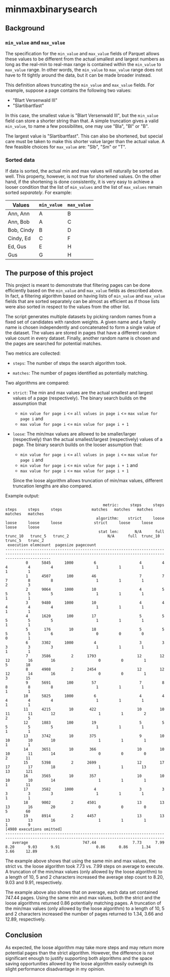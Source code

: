 # minmaxbinarysearch

## Background

### `min_value` and `max_value`

The specification for the `min_value` and `max_value` fields of Parquet allows
these values to be different from the actual smallest and largest numbers as
long as the real-min to real-max range is contained within the `min_value` to
`max_value` range. In other words, the `min_value` to `max_value` range does not
have to fit tightly around the data, but it can be made broader instead.

This definition allows truncating the `min_value` and `max_value` fields. For
example, suppose a page contains the following two values:

* "Blart Versenwald III"
* "Slartibartfast"

In this case, the smallest value is "Blart Versenwald III", but the
`min_value` field can store a shorter string than that. A simple truncation
gives a valid `min_value`, to name a few possibilites, one may use "Bla", "Bl"
or "B".

The largest value is "Slartibartfast". This can also be shortened, but special
care must be taken to make this shorter value larger than the actual value. A
few feasible choices for `max_value` are: "Slb", "Sm" or "T".

### Sorted data

If data is sorted, the actual min and max values will naturally be sorted as
well. This property, however, is not true for shortened values. On the other
hand, if the shortening is done consistently, it is very easy to achieve a
looser condition that the list of `min_values` and the list of `max_values`
remain sorted _separately_. For example:

Values     | `min_value` | `max_value`
-----------|-------------|-------------
Ann, Ann   | A           | B
Ann, Bob   | A           | C
Bob, Cindy | B           | D
Cindy, Ed  | C           | F
Ed, Gus    | E           | H
Gus        | G           | H

## The purpose of this project

This project is meant to demonstrate that filtering pages can be done
efficiently based on the `min_value` and `max_value` fields as described above.
In fact, a filtering algorithm based on having lists of `min_value` and
`max_value` fields that are sorted separately can be almost as efficient as if
those lists were also sorted in respect to the values from the other list.

The script generates multiple datasets by picking random names from a fixed set
of candidates with random weights. A given name and a family name is chosen
independently and concatenated to form a single value of the dataset. The values
are stored in pages that have a different random value count in every dataset.
Finally, another random name is chosen and the pages are searched for potential
matches.

Two metrics are collected:

* `steps`: The number of steps the search algorithm took.

* `matches`: The number of pages identified as potentially matching.

Two algorithms are compared:

* `strict`: The min and max values are the actual smallest and largest values of a
  page (respectively). The binary search builds on the assumption that
  * `min value for page i` <= `all values in page i` <= `max value for page i` and
  * `max value for page i` <= `min value for page i + 1`

* `loose`: The min/max values are allowed to be smaller/larger (respectively) than
  the actual smallest/largest (respectively) values of a page. The binary search
  builds on the looser assumption that:

  * `min value for page i` <= `all values in page i` <= `max value for page i` and
  * `min value for page i` <= `min value for page i + 1` and
  * `max value for page i` <= `max value for page i + 1`

  Since the loose algorithm allows truncation of min/max values, different
  truncation lengths are also compared.

Example output:

                                               metric:     steps     steps     steps     steps     steps             matches   matches   matches   matches   matches
                                            algorithm:    strict     loose     loose     loose     loose              strict     loose     loose     loose     loose
                                             stat len:       N/A      full  trunc_10   trunc_5   trunc_2                 N/A      full  trunc_10   trunc_5   trunc_2
     execution elemcount  pagesize pagecount
    ----------------------------------------------------------------------------------------------------------------------------------------------------------------
             0      5845      1000         6                   4         4         4         4         4                   1         1         1         1         1
             1      4507       100        46                   7         7         7         8         8                   1         1         1         2         3
             2      9064      1000        10                   4         5         5         5         5                   1         1         1         1         1
             3      9480      1000        10                   4         4         4         4         4                   1         1         1         1         1
             4      1620       100        17                   5         5         5         5         5                   1         1         1         1         1
             5       176        10        18                   5         5         5         5         6                   0         0         0         0         1
             6      3302      1000         4                   3         3         3         3         3                   1         1         1         1         1
             7      3586         2      1793                  12        12        12        16        16                   0         0         1         5        18
             8      4908         2      2454                  12        12        12        14        16                   0         0         1         3        15
             9      5691       100        57                   7         8         8         8         8                   1         1         1         1         1
            10      5825      1000         6                   4         4         4         4         4                   1         1         1         1         1
            11      4215        10       422                  10        10        11        11        12                   1         1         2         2         5
            12      1883       100        19                   5         5         5         5         5                   1         1         1         1         1
            13      3742        10       375                   9        10        10        10        10                   1         1         1         1         1
            14      3651        10       366                  10        10        10        11        14                   0         0         0         2        11
            15      5398         2      2699                  12        17        17        17        18                   1         1        13        13       121
            16      3565        10       357                  10        10        10        10        14                   1         1         1         1        11
            17      3582      1000         4                   3         3         3         3         3                   1         1         1         1         1
            18      9002         2      4501                  13        13        13        16        20                   0         0         0         5        60
            19      8914         2      4457                  13        13        13        13        16                   1         1         1         1         9
    [4980 executions omitted]
    --------------------------------------------------------------------------------------------------------------------------------------------
       average                        747.44                7.73      7.99      8.20      9.03      9.91                0.86      0.86      1.34      3.66     12.89

The example above shows that using the same min and max values, the strict vs.
the loose algorithm took 7.73 vs. 7.99 steps on average to execute. A truncation
of the min/max values (only allowed by the loose algorithm) to a length of 10, 5
and 2 characters increased the average step count to 8.20, 9.03 and 9.91,
respectively.

The example above also shows that on average, each data set contained 747.44
pages. Using the same min and max values, both the strict and the loose
algorithms returned 0.86 potentially matching pages. A truncation of the min/max
values (only allowed by the loose algorithm) to a length of 10, 5 and 2
characters increased the number of pages returned to 1.34, 3.66 and 12.89,
respectively.

## Conclusion

As expected, the loose algorithm may take more steps and may return more
potential pages than the strict algorithm. However, the difference is not
significant enough to justify supporting both algorithms and the space saving
opportunities allowed by the loose algorithm easily outweigh its slight
performance disadvantage in my opinion.
